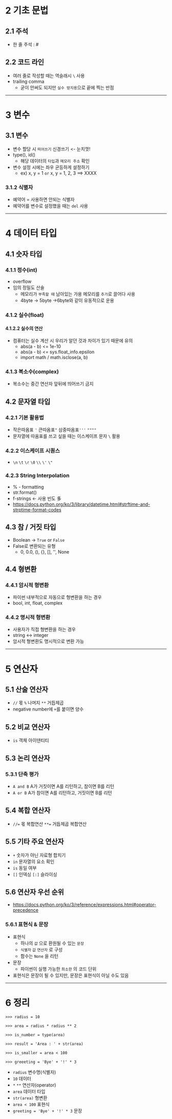 # 2 기초 문법

## 2.1 주석

- 한 줄 주석 : #

## 2.2 코드 라인

- 여러 줄로 작성할 때는 역슬래시 `\` 사용
- trailing comma
  - 굳이 안써도 되지만 `실수 방지용`으로 끝에 찍는 반점

---



# 3 변수

## 3.1 변수

- 변수 할당 시 `띄어쓰기` 신경쓰기 <- 눈치껏!
- type(), id()
  - 해당 데이터의 `타입`과 `메모리 주소` 확인
- 변수 설정 시에는 좌우 균등하게 설정하기
  - ex) x, y = 1 `or` x, y = 1, 2, 3 ==> XXXX

### 3.1.2 식별자

- 예약어 = 사용하면 안되는 식별자
- 예약어를 변수로 설정했을 때는 `del` 사용

---



# 4 데이터 타입

## 4.1 숫자 타입

### 4.1.1 정수(int)

- overflow
- 임의 정밀도 산술
  - 메모리가 `부족할 때` 남아있는 가용 메모리를 `추가`로 끌어다 사용
  - 4byte -> 5byte ->6byte와 같이 유동적으로 운용

### 4.1.2 실수(float)

#### 4.1.2.2 실수의 연산

- 컴퓨터는 실수 계산 시 우리가 알던 것과 차이가 있기 때문에 유의
  - abs(a - b) <= 1e-10
  - abs(a - b) <= sys.float_info.epsilon
  - import math / math.isclose(a, b)

### 4.1.3 복소수(complex)

- 복소수는 중간 연산자 앞뒤에 띄어쓰기 금지

## 4.2 문자열 타입

### 4.2.1 기본 활용법

- 작은따옴표 `'` 큰따옴표`"` 삼중따옴표`'''` `""""`
- 문자열에 따옴표를 쓰고 싶을 때는 이스케이프 문자 `\` 활용

 ### 4.2.2 이스케이프 시퀀스

- `\n`	`\t`	`\r`	`\0`	`\\`	`\'`	`\"`

### 4.2.3 String Interpolation

- % - formatting
- str.format()
- f-strings <- 사용 빈도 多
- https://docs.python.org/ko/3/library/datetime.html#strftime-and-strptime-format-codes

## 4.3 참 / 거짓 타입

- Boolean -> `True` or `False`
- False로 변환되는 유형
  - 0, 0.0, (), {}, [], '', None

## 4.4 형변환

### 4.4.1 암시적 형변환

- 파이썬 내부적으로 자동으로 형변환을 하는 경우
- bool, int, float, complex

### 4.4.2 명시적 형변환

- 사용자가 직접 형변환을 하는 경우
- string <-> integer
- 암시적 형변환도 명시적으로 변환 가능

---



# 5 연산자

## 5.1 산술 연산자

- `//` 몫	`%` 나머지	`**` 거듭제곱
- negative number에 `+`를 붙이면 양수

## 5.2 비교 연산자

- `is` 객체 아이덴티티

## 5.3 논리 연산자

### 5.3.1 단축 평가

- `A and B` A가 거짓이면 A를 리턴하고, 참이면 B를 리턴
- `A or B` A가 참이면 A를 리턴하고, 거짓이면 B를 리턴

## 5.4 복합 연산자

- `//=` 몫 복합연산	`**=` 거듭제곱 복합연산

## 5.5 기타 주요 연산자

- `+`  숫자가 아닌 자료형 합치기
- `in`  문자열의 요소 확인
- `is`  동일 여부
- `[]`  인덱싱    `[:]`  슬라이싱

## 5.6 연산자 우선 순위

- https://docs.python.org/ko/3/reference/expressions.html#operator-precedence

### 5.6.1 표현식 & 문장

- 표현식
  - 하나의 `값` 으로 환원될 수 있는 `문장`
  - `식별자`    `값`    `연산자` 로 구성
  - 함수는 `None` 을 리턴
- 문장
  - 파이썬이 실행 가능한 `최소한` 의 코드 단위
- 표현식은 문장이 될 수 있지만, 문장은 표현식이 아닐 수도 있음

---



# 6 정리

```
>>> radius = 10

>>> area = radius * radius ** 2

>>> is_number = type(area)

>>> result = 'Area : ' + str(area)

>>> is_smaller = area < 100

>>> greeeting = 'Bye' + '!' * 3
```

- `radius`  변수명(식별자)
- `10`  데이터
- `*`  `**`  연산자(operator)
- `area`  데이터 타입
- `str(area)`  형변환
- `area < 100`  표현식
- `greeting = 'Bye' + '!' * 3`  문장